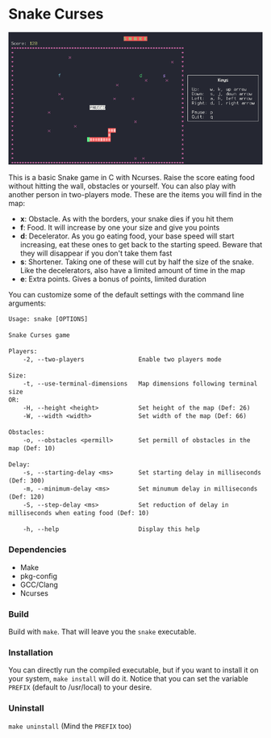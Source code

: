 # Snake Curses

![Snake Curses](screenshot.png)

This is a basic Snake game in C with Ncurses. Raise the score eating food without hitting the wall, obstacles or yourself. You can also play with another person in two-players mode.
These are the items you will find in the map:

- **x**: Obstacle. As with the borders, your snake dies if you hit them
- **f**: Food. It will increase by one your size and give you points
- **d**: Decelerator. As you go eating food, your base speed will start increasing, eat these ones to get back to the starting speed. Beware that they will disappear if you don't take them fast
- **s**: Shortener. Taking one of these will cut by half the size of the snake. Like the decelerators, also have a limited amount of time in the map
- **e**: Extra points. Gives a bonus of points, limited duration

You can customize some of the default settings with the command line arguments:
```
Usage: snake [OPTIONS]

Snake Curses game

Players:
	-2, --two-players               Enable two players mode

Size:
	-t, --use-terminal-dimensions   Map dimensions following terminal size
OR:
	-H, --height <height>           Set height of the map (Def: 26)
	-W, --width <width>             Set width of the map (Def: 66)

Obstacles:
	-o, --obstacles <permill>       Set permill of obstacles in the map (Def: 10)

Delay:
	-s, --starting-delay <ms>       Set starting delay in milliseconds (Def: 300)
	-m, --minimum-delay <ms>        Set minumum delay in milliseconds (Def: 120)
	-S, --step-delay <ms>           Set reduction of delay in milliseconds when eating food (Def: 10)

	-h, --help                      Display this help

```

### Dependencies
- Make
- pkg-config
- GCC/Clang
- Ncurses

### Build
Build with `make`. That will leave you the `snake` executable.

### Installation
You can directly run the compiled executable, but if you want to install it
on your system, `make install` will do it. Notice that you can set the
variable `PREFIX` (default to /usr/local) to your desire.

### Uninstall
`make uninstall` (Mind the `PREFIX` too)
